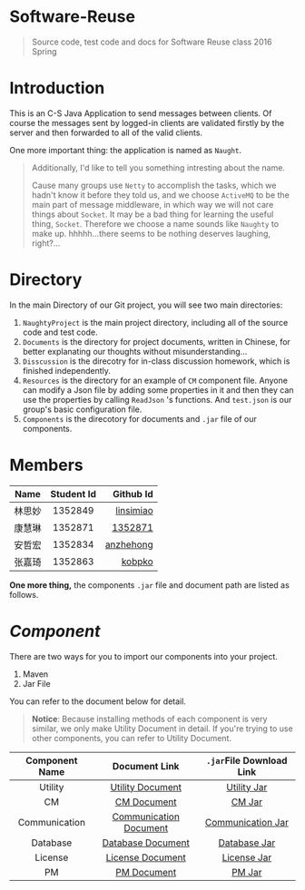 # Software-Reuse

> Source code, test code and docs for Software Reuse class 2016 Spring


# Introduction

This is an C-S Java Application to send messages between clients. Of course the messages sent by logged-in clients are validated firstly by the server and then forwarded to all of the valid clients.

One more important thing: the application is named as `Naught`.

> Additionally, I'd like to tell you something intresting about the name.
> 
> Cause many groups use `Netty` to accomplish the tasks, which we hadn't know it before they told us, and we choose `ActiveMQ` to be the main part of message middleware, in which way we will not care things about `Socket`. It may be a bad thing for learning the useful thing, `Socket`. Therefore we choose a name sounds like `Naughty` to make up. hhhhh...there seems to be nothing deserves laughing, right?...

# Directory

In the main Directory of our Git project, you will see two main directories: 

1. `NaughtyProject` is the main project directory, including all of the source code and test code.
2. `Documents` is the directory for project documents, written in Chinese, for better explanating our thoughts without misunderstanding...
3. `Disscussion` is the direcotry for in-class discussion homework, which is finished independently.
4. `Resources` is the directory for an example of `CM` component file. Anyone can modify a Json file by adding some properties in it and then they can use the properties by calling `ReadJson` 's functions. And `test.json` is our group's basic configuration file.
5. `Components` is the direcotory for documents and `.jar` file of our components.


# Members

| Name        | Student Id           | Github Id  |
| ------------- |:-------------:| -----:|
| 林思妙| 1352849 | [linsimiao](https://github.com/linsimiao) | 
|  康慧琳     | 1352871      |   [1352871](https://github.com/1352871)|
| 安哲宏 | 1352834 | [anzhehong](https://github.com/anzhehong) |
| 张嘉琦 | 1352863      |   [kobpko](https://github.com/kobpko)  |

**One more thing,** the components `.jar` file and document path are listed as follows.

# ***Component***

There are two ways for you to import our components into your project.

1. Maven
2. Jar File

You can refer to the document below for detail.

> **Notice**: Because installing methods of each component is very similar, we only make Utility Document in detail. If you're trying to use other components, you can refer to Utility Document.

|Component Name|Document Link|`.jar`File Download Link|
|:---:|:---:|:---:|
|Utility|[Utility Document](https://github.com/anzhehong/Software-Reuse/blob/master/Components/Utilities/Utilities%20Component%20Document.md)|[Utility Jar](http://7xsf2g.com1.z0.glb.clouddn.com/jar_version0410_Utility-1.0-SNAPSHOT.jar)|
|CM|[CM Document](https://github.com/anzhehong/Software-Reuse/blob/master/Components/CM/CM%20Component%20Document.md)|[CM Jar](http://7xsf2g.com1.z0.glb.clouddn.com/jar_version0410_CM-1.0-SNAPSHOT.jar)|
|Communication|[Communication Document](https://github.com/anzhehong/Software-Reuse/blob/master/Components/Communication/Communication%20Component%20Document.md)|[Communication Jar](http://7xsf2g.com1.z0.glb.clouddn.com/jar_version0410_Communication-1.0-SNAPSHOT.jar)|
|Database|[Database Document](https://github.com/anzhehong/Software-Reuse/blob/master/Components/Database/Database%20Component%20Document.md)|[Database Jar](http://7xsf2g.com1.z0.glb.clouddn.com/jar_version0410_Database-1.0-SNAPSHOT.jar)|
|License|[License Document](https://github.com/anzhehong/Software-Reuse/blob/master/Components/License/License%20Component%20Document.md)|[License Jar](http://7xsf2g.com1.z0.glb.clouddn.com/jar_version0410_License-1.0-SNAPSHOT.jar)|
|PM|[PM Document](https://github.com/anzhehong/Software-Reuse/blob/master/Components/PM/PM%20Component%20Document.md)|[PM Jar](http://7xsf2g.com1.z0.glb.clouddn.com/jar_version0410_PM-1.0-SNAPSHOT.jar)|
